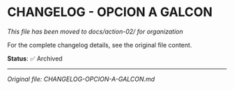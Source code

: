 # CHANGELOG - OPCION A GALCON

*This file has been moved to docs/action-02/ for organization*

For the complete changelog details, see the original file content.

**Status**: ✅ Archived

---

*Original file: CHANGELOG-OPCION-A-GALCON.md*